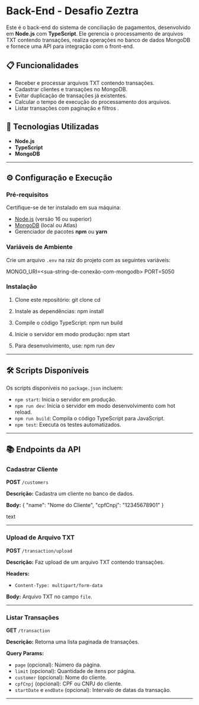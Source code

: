 
# Back-End - Desafio Zeztra

Este é o back-end do sistema de conciliação de pagamentos, desenvolvido em **Node.js** com **TypeScript**. Ele gerencia o processamento de arquivos TXT contendo transações, realiza operações no banco de dados MongoDB e fornece uma API para integração com o front-end.

## 📋 Funcionalidades

- Receber e processar arquivos TXT contendo transações.
- Cadastrar clientes e transações no MongoDB.
- Evitar duplicação de transações já existentes.
- Calcular o tempo de execução do processamento dos arquivos.
- Listar transações com paginação e filtros .

## 🚀 Tecnologias Utilizadas

- **Node.js**
- **TypeScript**
- **MongoDB**

---

## ⚙️ Configuração e Execução

### Pré-requisitos

Certifique-se de ter instalado em sua máquina:

- [Node.js](https://nodejs.org/) (versão 16 ou superior)
- [MongoDB](https://www.mongodb.com/) (local ou Atlas)
- Gerenciador de pacotes **npm** ou **yarn**

### Variáveis de Ambiente

Crie um arquivo `.env` na raiz do projeto com as seguintes variáveis:

MONGO_URI=<sua-string-de-conexão-com-mongodb>
PORT=5050

### Instalação

1. Clone este repositório:
git clone <url-do-repositorio>
cd <nome-do-repositorio>

2. Instale as dependências:
npm install

3. Compile o código TypeScript:
npm run build

4. Inicie o servidor em modo produção:
npm start

5. Para desenvolvimento, use:
npm run dev

---

## 🛠️ Scripts Disponíveis

Os scripts disponíveis no `package.json` incluem:

- `npm start`: Inicia o servidor em produção.
- `npm run dev`: Inicia o servidor em modo desenvolvimento com hot reload.
- `npm run build`: Compila o código TypeScript para JavaScript.
- `npm test`: Executa os testes automatizados.

---

## 📚 Endpoints da API

### **Cadastrar Cliente**
**POST** `/customers`

**Descrição:** Cadastra um cliente no banco de dados.

**Body:**
{
"name": "Nome do Cliente",
"cpfCnpj": "12345678901"
}

text

---

### **Upload de Arquivo TXT**
**POST** `/transaction/upload`

**Descrição:** Faz upload de um arquivo TXT contendo transações.

**Headers:**
- `Content-Type: multipart/form-data`

**Body:** Arquivo TXT no campo `file`.

---

### **Listar Transações**
**GET** `/transaction`

**Descrição:** Retorna uma lista paginada de transações.

**Query Params:**
- `page` (opcional): Número da página.
- `limit` (opcional): Quantidade de itens por página.
- `customer` (opcional): Nome do cliente.
- `cpfCnpj` (opcional): CPF ou CNPJ do cliente.
- `startDate` e `endDate` (opcional): Intervalo de datas da transação.

---
